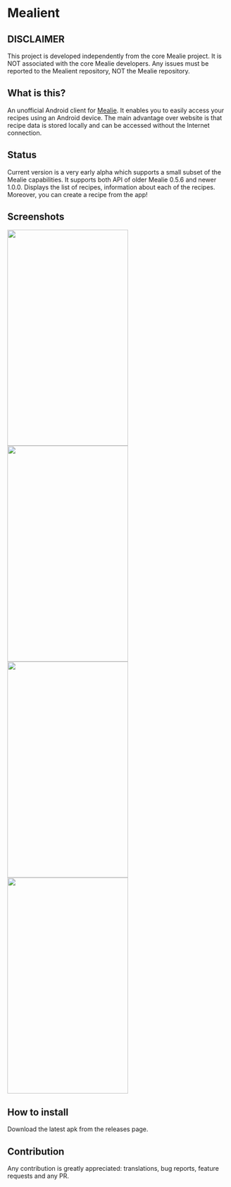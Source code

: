 # Mealient

## DISCLAIMER

This project is developed independently from the core Mealie project. It is NOT associated with the
core Mealie developers. Any issues must be reported to the Mealient repository, NOT the Mealie
repository.

## What is this?

An unofficial Android client for [Mealie](https://hay-kot.github.io/mealie/). It enables you to
easily access your recipes using an Android device. The main advantage over website is that
recipe data is stored locally and can be accessed without the Internet connection.

## Status

Current version is a very early alpha which supports a small subset of the Mealie capabilities.
It supports both API of older Mealie 0.5.6 and newer 1.0.0. Displays the list of recipes,
information about each of the recipes. Moreover, you can create a recipe from the app!

## Screenshots

<img src="https://user-images.githubusercontent.com/24299495/202909772-fc03e0ca-6ccb-4579-8ac1-30ead4cb9586.png" width="274" height="489" /> <img src="https://user-images.githubusercontent.com/24299495/202909799-cfa73ebf-cdc6-4e79-84cc-a430d204654b.png" width="274" height="489" /> <img src="https://user-images.githubusercontent.com/24299495/202909840-da163637-57d9-431d-be63-fc38066a8055.png" width="274" height="489" /> <img src="https://user-images.githubusercontent.com/24299495/202909845-d857259f-90f9-4988-beff-038cd784215d.png" width="274" height="489" />

## How to install

Download the latest apk from the releases page.

## Contribution

Any contribution is greatly appreciated: translations, bug reports, feature requests and any PR.